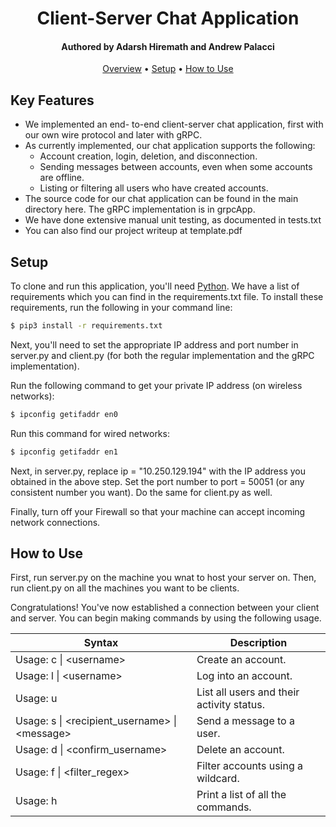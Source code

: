 
<h1 align="center">
  Client-Server Chat Application
  <br>
</h1>

<h4 align="center">Authored by Adarsh Hiremath and Andrew Palacci</h4>

<p align="center">
  <a href="#key-features">Overview</a> •
  <a href="#setup">Setup</a> •
  <a href="#how-to-use">How to Use</a> 
</p>

## Key Features

* We implemented an end-
to-end client-server chat application, first with our
own wire protocol and later with gRPC. 
* As currently implemented, our chat
application supports the following:
  - Account creation, login, deletion, and disconnection.
  - Sending messages between accounts, even when
  some accounts are offline.
  - Listing or filtering all users who have created
accounts.
* The source code for our chat application can be
found in the main directory here. The gRPC implementation is in grpcApp.
* We have done extensive manual unit testing, as documented in tests.txt 
* You can also find our project writeup at template.pdf
  
## Setup

To clone and run this application, you'll need [Python](https://www.python.org/downloads/release/python-372/). We have a list of requirements which you can find in the requirements.txt file. To install these requirements, run the following in your command line: 

```bash
$ pip3 install -r requirements.txt
```

Next, you'll need to set the appropriate IP address and port number in server.py and client.py (for both the regular implementation and the gRPC implementation).

Run the following command to get your private IP address (on wireless networks): 
```bash
$ ipconfig getifaddr en0
```
Run this command for wired networks: 
```bash
$ ipconfig getifaddr en1
```

Next, in server.py, replace ip = "10.250.129.194" with the IP address you obtained in the above step. Set the port number to port = 50051 (or any consistent number you want). Do the same for client.py as well. 

Finally, turn off your Firewall so that your machine can accept incoming network connections. 

## How to Use

First, run server.py on the machine you wnat to host your server on. Then, run client.py on all the machines you want to be clients. 

Congratulations! You've now established a connection between your client and server. You can begin making commands by using the following usage. 

| Syntax | Description |
| --- | ----------- |
| Usage: c &#124; \<username\> | Create an account. |
| Usage: l &#124; \<username\>  | Log into an account. |
| Usage: u | List all users and their activity status. | 
| Usage: s &#124; \<recipient_username\> &#124; \<message\> | Send a message to a user. | 
| Usage: d &#124; \<confirm_username\> | Delete an account. | 
| Usage: f &#124; \<filter_regex\> | Filter accounts using a wildcard. | 
| Usage: h | Print a list of all the commands. |

